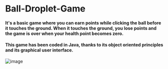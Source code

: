 # Ball-Droplet-Game
#### It's a basic game where you can earn points while clicking the ball before it touches the ground. When it touches the ground, you lose points and the game is over when your health point becomes zero. 

#### This game has been coded in Java, thanks to its object oriented principles and its graphical user interface. 

![image](https://i.ibb.co/KxCpGYt/Ekran-Resmi-2022-05-07-21-38-52.png)
